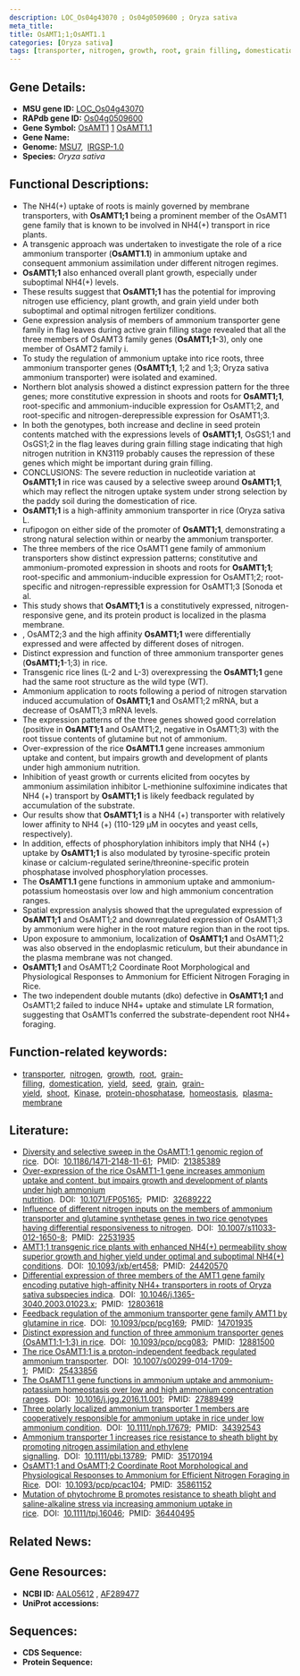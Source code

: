 ```yaml
---
description: LOC_Os04g43070 ; Os04g0509600 ; Oryza sativa
meta_title:
title: OsAMT1;1;OsAMT1.1
categories: [Oryza sativa]
tags: [transporter, nitrogen, growth, root, grain filling, domestication, yield, seed, grain, grain yield, shoot, Kinase, protein phosphatase, homeostasis, plasma membrane]
---
```


## Gene Details:
- **MSU gene ID:** [LOC_Os04g43070](http://rice.uga.edu/cgi-bin/ORF_infopage.cgi?orf=LOC_Os04g43070)  
- **RAPdb gene ID:** [Os04g0509600](https://rapdb.dna.affrc.go.jp/locus/?name=Os04g0509600)  
- **Gene Symbol:** <u>OsAMT1</u>&nbsp;<u>1</u>&nbsp;<u>OsAMT1.1</u>
- **Gene Name:**
- **Genome:**  [MSU7](http://rice.uga.edu/),&nbsp;&nbsp;[IRGSP-1.0](https://rapdb.dna.affrc.go.jp/download/irgsp1.html)
- **Species:** *Oryza sativa*

## Functional Descriptions:
   - The NH4(+) uptake of roots is mainly governed by membrane transporters, with **OsAMT1;1** being a prominent member of the OsAMT1 gene family that is known to be involved in NH4(+) transport in rice plants.
   - A transgenic approach was undertaken to investigate the role of a rice ammonium transporter (**OsAMT1.1**) in ammonium uptake and consequent ammonium assimilation under different nitrogen regimes.
   - **OsAMT1;1** also enhanced overall plant growth, especially under suboptimal NH4(+) levels.
   - These results suggest that **OsAMT1;1** has the potential for improving nitrogen use efficiency, plant growth, and grain yield under both suboptimal and optimal nitrogen fertilizer conditions.
   - Gene expression analysis of members of ammonium transporter gene family in flag leaves during active grain filling stage revealed that all the three members of OsAMT3 family genes (**OsAMT1;1**-3), only one member of OsAMT2 family i.
   - To study the regulation of ammonium uptake into rice roots, three ammonium transporter genes (**OsAMT1;1**, 1;2 and 1;3; Oryza sativa ammonium transporter) were isolated and examined.
   - Northern blot analysis showed a distinct expression pattern for the three genes; more constitutive expression in shoots and roots for **OsAMT1;1**, root-specific and ammonium-inducible expression for OsAMT1;2, and root-specific and nitrogen-derepressible expression for OsAMT1;3.
   - In both the genotypes, both increase and decline in seed protein contents matched with the expressions levels of **OsAMT1;1**, OsGS1;1 and OsGS1;2 in the flag leaves during grain filling stage indicating that high nitrogen nutrition in KN3119 probably causes the repression of these genes which might be important during grain filling.
   - CONCLUSIONS: The severe reduction in nucleotide variation at **OsAMT1;1** in rice was caused by a selective sweep around **OsAMT1;1**, which may reflect the nitrogen uptake system under strong selection by the paddy soil during the domestication of rice.
   - **OsAMT1;1** is a high-affinity ammonium transporter in rice (Oryza sativa L.
   - rufipogon on either side of the promoter of **OsAMT1;1**, demonstrating a strong natural selection within or nearby the ammonium transporter.
   - The three members of the rice OsAMT1 gene family of ammonium transporters show distinct expression patterns; constitutive and ammonium-promoted expression in shoots and roots for **OsAMT1;1**; root-specific and ammonium-inducible expression for OsAMT1;2; root-specific and nitrogen-repressible expression for OsAMT1;3 [Sonoda et al.
   - This study shows that **OsAMT1;1** is a constitutively expressed, nitrogen-responsive gene, and its protein product is localized in the plasma membrane.
   - , OsAMT2;3 and the high affinity **OsAMT1;1** were differentially expressed and were affected by different doses of nitrogen.
   - Distinct expression and function of three ammonium transporter genes (**OsAMT1;1**-1;3) in rice.
   - Transgenic rice lines (L-2 and L-3) overexpressing the **OsAMT1;1** gene had the same root structure as the wild type (WT).
   - Ammonium application to roots following a period of nitrogen starvation induced accumulation of **OsAMT1;1** and OsAMT1;2 mRNA, but a decrease of OsAMT1;3 mRNA levels.
   - The expression patterns of the three genes showed good correlation (positive in **OsAMT1;1** and OsAMT1;2, negative in OsAMT1;3) with the root tissue contents of glutamine but not of ammonium.
   - Over-expression of the rice **OsAMT1.1** gene increases ammonium uptake and content, but impairs growth and development of plants under high ammonium nutrition.
   - Inhibition of yeast growth or currents elicited from oocytes by ammonium assimilation inhibitor L-methionine sulfoximine indicates that NH4 (+) transport by **OsAMT1;1** is likely feedback regulated by accumulation of the substrate.
   - Our results show that **OsAMT1;1** is a NH4 (+) transporter with relatively lower affinity to NH4 (+) (110-129 μM in oocytes and yeast cells, respectively).
   - In addition, effects of phosphorylation inhibitors imply that NH4 (+) uptake by **OsAMT1;1** is also modulated by tyrosine-specific protein kinase or calcium-regulated serine/threonine-specific protein phosphatase involved phosphorylation processes.
   - The **OsAMT1.1** gene functions in ammonium uptake and ammonium-potassium homeostasis over low and high ammonium concentration ranges.
   - Spatial expression analysis showed that the upregulated expression of **OsAMT1;1** and OsAMT1;2 and downregulated expression of OsAMT1;3 by ammonium were higher in the root mature region than in the root tips.
   - Upon exposure to ammonium, localization of **OsAMT1;1** and OsAMT1;2 was also observed in the endoplasmic reticulum, but their abundance in the plasma membrane was not changed.
   - **OsAMT1;1** and OsAMT1;2 Coordinate Root Morphological and Physiological Responses to Ammonium for Efficient Nitrogen Foraging in Rice.
   - The two independent double mutants (dko) defective in **OsAMT1;1** and OsAMT1;2 failed to induce NH4+ uptake and stimulate LR formation, suggesting that OsAMT1s conferred the substrate-dependent root NH4+ foraging.

## Function-related keywords:
   - [transporter](/tags/transporter/),&nbsp;&nbsp;[nitrogen](/tags/nitrogen/),&nbsp;&nbsp;[growth](/tags/growth/),&nbsp;&nbsp;[root](/tags/root/),&nbsp;&nbsp;[grain-filling](/tags/grain-filling/),&nbsp;&nbsp;[domestication](/tags/domestication/),&nbsp;&nbsp;[yield](/tags/yield/),&nbsp;&nbsp;[seed](/tags/seed/),&nbsp;&nbsp;[grain](/tags/grain/),&nbsp;&nbsp;[grain-yield](/tags/grain-yield/),&nbsp;&nbsp;[shoot](/tags/shoot/),&nbsp;&nbsp;[Kinase](/tags/Kinase/),&nbsp;&nbsp;[protein-phosphatase](/tags/protein-phosphatase/),&nbsp;&nbsp;[homeostasis](/tags/homeostasis/),&nbsp;&nbsp;[plasma-membrane](/tags/plasma-membrane/)

## Literature:
   - [Diversity and selective sweep in the OsAMT1;1 genomic region of rice](https://www.doi.org/10.1186/1471-2148-11-61).&nbsp;&nbsp;DOI:&nbsp;&nbsp;[10.1186/1471-2148-11-61](https://www.doi.org/10.1186/1471-2148-11-61);&nbsp;&nbsp;PMID:&nbsp;&nbsp;[21385389](https://pubmed.ncbi.nlm.nih.gov/21385389/)
   - [Over-expression of the rice OsAMT1-1 gene increases ammonium uptake and content, but impairs growth and development of plants under high ammonium nutrition](https://www.doi.org/10.1071/FP05165).&nbsp;&nbsp;DOI:&nbsp;&nbsp;[10.1071/FP05165](https://www.doi.org/10.1071/FP05165);&nbsp;&nbsp;PMID:&nbsp;&nbsp;[32689222](https://pubmed.ncbi.nlm.nih.gov/32689222/)
   - [Influence of different nitrogen inputs on the members of ammonium transporter and glutamine synthetase genes in two rice genotypes having differential responsiveness to nitrogen](https://www.doi.org/10.1007/s11033-012-1650-8).&nbsp;&nbsp;DOI:&nbsp;&nbsp;[10.1007/s11033-012-1650-8](https://www.doi.org/10.1007/s11033-012-1650-8);&nbsp;&nbsp;PMID:&nbsp;&nbsp;[22531935](https://pubmed.ncbi.nlm.nih.gov/22531935/)
   - [AMT1;1 transgenic rice plants with enhanced NH4(+) permeability show superior growth and higher yield under optimal and suboptimal NH4(+) conditions](https://www.doi.org/10.1093/jxb/ert458).&nbsp;&nbsp;DOI:&nbsp;&nbsp;[10.1093/jxb/ert458](https://www.doi.org/10.1093/jxb/ert458);&nbsp;&nbsp;PMID:&nbsp;&nbsp;[24420570](https://pubmed.ncbi.nlm.nih.gov/24420570/)
   - [Differential expression of three members of the AMT1 gene family encoding putative high-affinity NH4+ transporters in roots of Oryza sativa subspecies indica](https://www.doi.org/10.1046/j.1365-3040.2003.01023.x).&nbsp;&nbsp;DOI:&nbsp;&nbsp;[10.1046/j.1365-3040.2003.01023.x](https://www.doi.org/10.1046/j.1365-3040.2003.01023.x);&nbsp;&nbsp;PMID:&nbsp;&nbsp;[12803618](https://pubmed.ncbi.nlm.nih.gov/12803618/)
   - [Feedback regulation of the ammonium transporter gene family AMT1 by glutamine in rice](https://www.doi.org/10.1093/pcp/pcg169).&nbsp;&nbsp;DOI:&nbsp;&nbsp;[10.1093/pcp/pcg169](https://www.doi.org/10.1093/pcp/pcg169);&nbsp;&nbsp;PMID:&nbsp;&nbsp;[14701935](https://pubmed.ncbi.nlm.nih.gov/14701935/)
   - [Distinct expression and function of three ammonium transporter genes (OsAMT1;1-1;3) in rice](https://www.doi.org/10.1093/pcp/pcg083).&nbsp;&nbsp;DOI:&nbsp;&nbsp;[10.1093/pcp/pcg083](https://www.doi.org/10.1093/pcp/pcg083);&nbsp;&nbsp;PMID:&nbsp;&nbsp;[12881500](https://pubmed.ncbi.nlm.nih.gov/12881500/)
   - [The rice OsAMT1;1 is a proton-independent feedback regulated ammonium transporter](https://www.doi.org/10.1007/s00299-014-1709-1).&nbsp;&nbsp;DOI:&nbsp;&nbsp;[10.1007/s00299-014-1709-1](https://www.doi.org/10.1007/s00299-014-1709-1);&nbsp;&nbsp;PMID:&nbsp;&nbsp;[25433856](https://pubmed.ncbi.nlm.nih.gov/25433856/)
   - [The OsAMT1.1 gene functions in ammonium uptake and ammonium-potassium homeostasis over low and high ammonium concentration ranges](https://www.doi.org/10.1016/j.jgg.2016.11.001).&nbsp;&nbsp;DOI:&nbsp;&nbsp;[10.1016/j.jgg.2016.11.001](https://www.doi.org/10.1016/j.jgg.2016.11.001);&nbsp;&nbsp;PMID:&nbsp;&nbsp;[27889499](https://pubmed.ncbi.nlm.nih.gov/27889499/)
   - [Three polarly localized ammonium transporter 1 members are cooperatively responsible for ammonium uptake in rice under low ammonium condition](https://www.doi.org/10.1111/nph.17679).&nbsp;&nbsp;DOI:&nbsp;&nbsp;[10.1111/nph.17679](https://www.doi.org/10.1111/nph.17679);&nbsp;&nbsp;PMID:&nbsp;&nbsp;[34392543](https://pubmed.ncbi.nlm.nih.gov/34392543/)
   - [Ammonium transporter 1 increases rice resistance to sheath blight by promoting nitrogen assimilation and ethylene signalling](https://www.doi.org/10.1111/pbi.13789).&nbsp;&nbsp;DOI:&nbsp;&nbsp;[10.1111/pbi.13789](https://www.doi.org/10.1111/pbi.13789);&nbsp;&nbsp;PMID:&nbsp;&nbsp;[35170194](https://pubmed.ncbi.nlm.nih.gov/35170194/)
   - [OsAMT1;1 and OsAMT1;2 Coordinate Root Morphological and Physiological Responses to Ammonium for Efficient Nitrogen Foraging in Rice](https://www.doi.org/10.1093/pcp/pcac104).&nbsp;&nbsp;DOI:&nbsp;&nbsp;[10.1093/pcp/pcac104](https://www.doi.org/10.1093/pcp/pcac104);&nbsp;&nbsp;PMID:&nbsp;&nbsp;[35861152](https://pubmed.ncbi.nlm.nih.gov/35861152/)
   - [Mutation of phytochrome B promotes resistance to sheath blight and saline-alkaline stress via increasing ammonium uptake in rice](https://www.doi.org/10.1111/tpj.16046).&nbsp;&nbsp;DOI:&nbsp;&nbsp;[10.1111/tpj.16046](https://www.doi.org/10.1111/tpj.16046);&nbsp;&nbsp;PMID:&nbsp;&nbsp;[36440495](https://pubmed.ncbi.nlm.nih.gov/36440495/)

## Related News:

## Gene Resources:
- **NCBI ID:**  [AAL05612](http://www.ncbi.nlm.nih.gov/nuccore/AAL05612)&nbsp;,&nbsp;[AF289477](http://www.ncbi.nlm.nih.gov/nuccore/AF289477)
- **UniProt accessions:** [](https://www.uniprot.org/uniprotkb//entry)

## Sequences:
- **CDS Sequence:**
- **Protein Sequence:**
